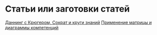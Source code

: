 # Статьи или заготовки статей

[Даннинг с Крюгером, Сократ и круги знаний](https://habr.com/ru/post/440602/)
[Применение матрицы и диаграммы компетенций](https://habr.com/ru/post/443162/)
